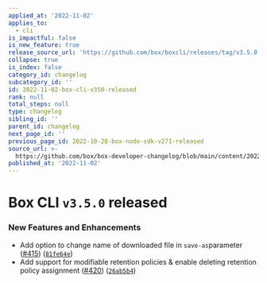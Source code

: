 ```yaml
---
applied_at: '2022-11-02'
applies_to:
  - cli
is_impactful: false
is_new_feature: true
release_source_url: 'https://github.com/box/boxcli/releases/tag/v3.5.0'
collapse: true
is_index: false
category_id: changelog
subcategory_id: ''
id: 2022-11-02-box-cli-v350-released
rank: null
total_steps: null
type: changelog
sibling_id: ''
parent_id: changelog
next_page_id: ''
previous_page_id: 2022-10-28-box-node-sdk-v271-released
source_url: >-
  https://github.com/box/box-developer-changelog/blob/main/content/2022/11-02-box-cli-v350-released.md
published_at: '2022-11-02'
---
```

# Box CLI `v3.5.0` released

### New Features and Enhancements

* Add option to change name of downloaded file in `save-as`parameter ([#415][1]) ([`81fe64e`][2])
* Add support for modifiable retention policies & enable deleting retention policy assignment ([#420][3]) ([`26ab5b4`][4])

[1]: https://github.com/box/boxcli/issues/415

[2]: https://github.com/box/boxcli/commit/81fe64eb2891e7ab55564e2428f64f1129b468e8

[3]: https://github.com/box/boxcli/issues/420

[4]: https://github.com/box/boxcli/commit/26ab5b4d7ec49576fdac48abc025903622f8efe0